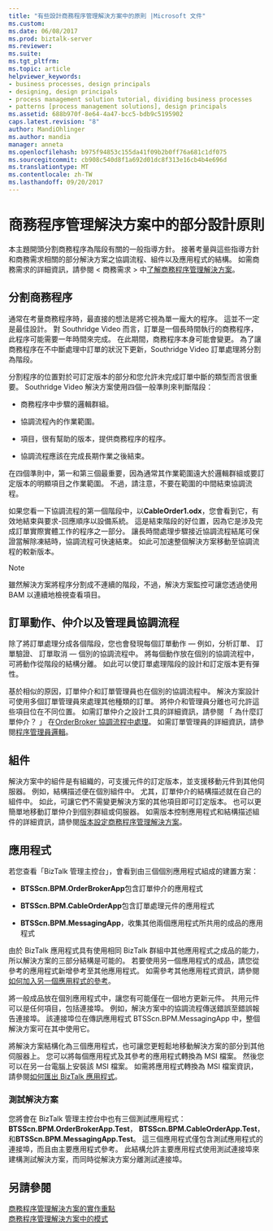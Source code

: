 ```yaml
---
title: "有些設計商務程序管理解決方案中的原則 |Microsoft 文件"
ms.custom: 
ms.date: 06/08/2017
ms.prod: biztalk-server
ms.reviewer: 
ms.suite: 
ms.tgt_pltfrm: 
ms.topic: article
helpviewer_keywords:
- business processes, design principals
- designing, design principals
- process management solution tutorial, dividing business processes
- patterns [process management solutions], design principals
ms.assetid: 688b970f-8e64-4a47-bcc5-bdb9c5195902
caps.latest.revision: "8"
author: MandiOhlinger
ms.author: mandia
manager: anneta
ms.openlocfilehash: b975f94853c155da41f09b2b0ff76a681c1df075
ms.sourcegitcommit: cb908c540d8f1a692d01dc8f313e16cb4b4e696d
ms.translationtype: MT
ms.contentlocale: zh-TW
ms.lasthandoff: 09/20/2017
---
```

# <a name="some-design-principles-in-the-business-process-management-solution"></a>商務程序管理解決方案中的部分設計原則
本主題開頭分割商務程序為階段有關的一般指導方針。 接著考量與這些指導方針和商務需求相關的部分解決方案之協調流程、組件以及應用程式的結構。 如需商務需求的詳細資訊，請參閱 < 商務需求 > 中[了解商務程序管理解決方案](../core/understanding-the-business-process-management-solution.md)。  
  
## <a name="dividing-business-processes"></a>分割商務程序  
 通常在考量商務程序時，最直接的想法是將它視為單一龐大的程序。 這並不一定是最佳設計。 對 Southridge Video 而言，訂單是一個長時間執行的商務程序，此程序可能需要一年時間來完成。 在此期間，商務程序本身可能會變更。 為了讓商務程序在不中斷處理中訂單的狀況下更新，Southridge Video 訂單處理將分割為階段。  
  
 分割程序的位置對於可訂定版本的部分和您允許未完成訂單中斷的類型而言很重要。 Southridge Video 解決方案使用四個一般準則來判斷階段：  
  
-   商務程序中步驟的邏輯群組。  
  
-   協調流程內的作業範圍。  
  
-   項目，很有幫助的版本，提供商務程序的程序。  
  
-   協調流程應該在完成長期作業之後結束。  
  
 在四個準則中，第一和第三個最重要，因為通常其作業範圍遠大於邏輯群組或要訂定版本的明顯項目之作業範圍。 不過，請注意，不要在範圍的中間結束協調流程。  
  
 如果您看一下協調流程的第一個階段中，以**CableOrder1.odx**，您會看到它，有效地結束與要求-回應順序以設備系統。 這是結束階段的好位置，因為它是涉及完成訂單實際實體工作的程序之一部分。 讓長時間處理步驟接近協調流程結尾可保證當解除凍結時，協調流程可快速結束。 如此可加速整個解決方案移動至協調流程的較新版本。  
  
> [!NOTE]
>  雖然解決方案將程序分割成不連續的階段，不過，解決方案監控可讓您透過使用 BAM 以連續地檢視查看項目。  
  
## <a name="order-action-broker-and-manager-orchestrations"></a>訂單動作、仲介以及管理員協調流程  
 除了將訂單處理分成各個階段，您也會發現每個訂單動作 — 例如，分析訂單、 訂單驗證、 訂單取消 — 個別的協調流程中。 將每個動作放在個別的協調流程中，可將動作從階段的結構分離。 如此可以使訂單處理階段的設計和訂定版本更有彈性。  
  
 基於相似的原因，訂單仲介和訂單管理員也在個別的協調流程中。 解決方案設計可使用多個訂單管理員來處理其他種類的訂單。 將仲介和管理員分離也可允許這些項目位在不同位置。 如需訂單仲介之設計工具的詳細資訊，請參閱 「 為什麼訂單仲介？ 」 在[OrderBroker 協調流程中處理](../core/processing-in-the-orderbroker-orchestration.md)。 如需訂單管理員的詳細資訊，請參閱[程序管理員邏輯](../core/process-manager-logic.md)。  
  
## <a name="assemblies"></a>組件  
 解決方案中的組件是有組織的，可支援元件的訂定版本，並支援移動元件到其他伺服器。 例如，結構描述便在個別組件中。 尤其，訂單仲介的結構描述就在自己的組件中。 如此，可讓它們不需變更解決方案的其他項目即可訂定版本。 也可以更簡單地移動訂單仲介到個別群組或伺服器。 如需版本控制應用程式和結構描述組件的詳細資訊，請參閱[版本設定商務程序管理解決方案](../core/versioning-the-business-process-management-solution.md)。  
  
## <a name="applications"></a>應用程式  
 若您查看「BizTalk 管理主控台」，會看到由三個個別應用程式組成的建置方案：  
  
-   **BTSScn.BPM.OrderBrokerApp**包含訂單仲介的應用程式  
  
-   **BTSScn.BPM.CableOrderApp**包含訂單處理元件的應用程式  
  
-   **BTSScn.BPM.MessagingApp**，收集其他兩個應用程式所共用的成品的應用程式  
  
 由於 BizTalk 應用程式具有使用相同 BizTalk 群組中其他應用程式之成品的能力，所以解決方案的三部分結構是可能的。 若要使用另一個應用程式的成品，請您從參考的應用程式新增參考至其他應用程式。 如需參考其他應用程式資訊，請參閱[如何加入另一個應用程式的參考](../core/how-to-add-a-reference-to-another-application.md)。  
  
 將一般成品放在個別應用程式中，讓您有可能僅在一個地方更新元件。 共用元件可以是任何項目，包括連接埠。 例如，解決方案中的協調流程傳送錯誤至錯誤報告連接埠。 該連接埠位在傳訊應用程式 BTSScn.BPM.MessagingApp 中，整個解決方案可在其中使用它。  
  
 將解決方案結構化為三個應用程式，也可讓您更輕鬆地移動解決方案的部分到其他伺服器上。 您可以將每個應用程式及其參考的應用程式轉換為 MSI 檔案。 然後您可以在另一台電腦上安裝該 MSI 檔案。 如需將應用程式轉換為 MSI 檔案資訊，請參閱[如何匯出 BizTalk 應用程式](../core/how-to-export-a-biztalk-application.md)。  
  
### <a name="the-test-solution"></a>測試解決方案  
 您將會在 BizTalk 管理主控台中也有三個測試應用程式： **BTSScn.BPM.OrderBrokerApp.Test**， **BTSScn.BPM.CableOrderApp.Test**，和**BTSScn.BPM.MessagingApp.Test**。 這三個應用程式僅包含測試應用程式的連接埠，而且由主要應用程式參考。 此結構允許主要應用程式使用測試連接埠來建構測試解決方案，而同時從解決方案分離測試連接埠。  
  
## <a name="see-also"></a>另請參閱  
 [商務程序管理解決方案的實作重點](../core/implementation-highlights-of-the-business-process-management-solution.md)   
 [商務程序管理解決方案中的模式](../core/patterns-in-the-business-process-management-solution.md)